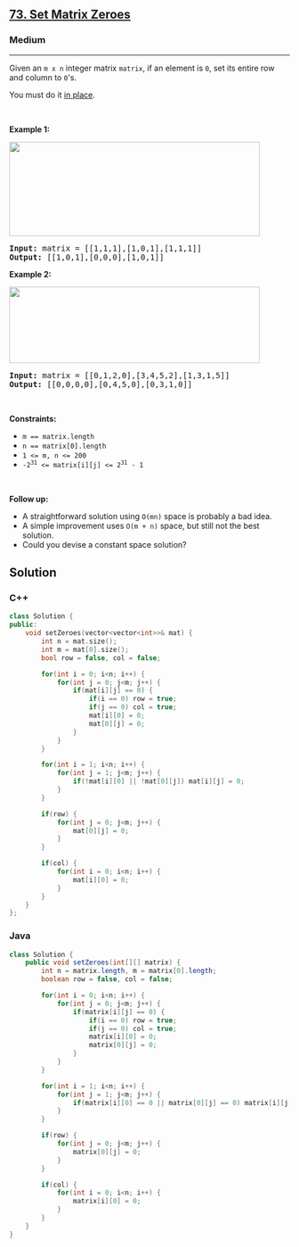 <h2><a href="https://leetcode.com/problems/set-matrix-zeroes/">73. Set Matrix Zeroes</a></h2><h3>Medium</h3><hr><div><p>Given an <code>m x n</code> integer matrix <code>matrix</code>, if an element is <code>0</code>, set its entire row and column to <code>0</code>'s.</p>

<p>You must do it <a href="https://en.wikipedia.org/wiki/In-place_algorithm" target="_blank">in place</a>.</p>

<p>&nbsp;</p>
<p><strong class="example">Example 1:</strong></p>
<img alt="" src="https://assets.leetcode.com/uploads/2020/08/17/mat1.jpg" style="width: 450px; height: 169px;">
<pre><strong>Input:</strong> matrix = [[1,1,1],[1,0,1],[1,1,1]]
<strong>Output:</strong> [[1,0,1],[0,0,0],[1,0,1]]
</pre>

<p><strong class="example">Example 2:</strong></p>
<img alt="" src="https://assets.leetcode.com/uploads/2020/08/17/mat2.jpg" style="width: 450px; height: 137px;">
<pre><strong>Input:</strong> matrix = [[0,1,2,0],[3,4,5,2],[1,3,1,5]]
<strong>Output:</strong> [[0,0,0,0],[0,4,5,0],[0,3,1,0]]
</pre>

<p>&nbsp;</p>
<p><strong>Constraints:</strong></p>

<ul>
	<li><code>m == matrix.length</code></li>
	<li><code>n == matrix[0].length</code></li>
	<li><code>1 &lt;= m, n &lt;= 200</code></li>
	<li><code>-2<sup>31</sup> &lt;= matrix[i][j] &lt;= 2<sup>31</sup> - 1</code></li>
</ul>

<p>&nbsp;</p>
<p><strong>Follow up:</strong></p>

<ul>
	<li>A straightforward solution using <code>O(mn)</code> space is probably a bad idea.</li>
	<li>A simple improvement uses <code>O(m + n)</code> space, but still not the best solution.</li>
	<li>Could you devise a constant space solution?</li>
</ul>
</div>

## Solution
### C++
```c++
class Solution {
public:
    void setZeroes(vector<vector<int>>& mat) {
        int n = mat.size();
        int m = mat[0].size();
        bool row = false, col = false;

        for(int i = 0; i<n; i++) {
            for(int j = 0; j<m; j++) {
                if(mat[i][j] == 0) {
                    if(i == 0) row = true;
                    if(j == 0) col = true;
                    mat[i][0] = 0;
                    mat[0][j] = 0;
                }
            }
        }

        for(int i = 1; i<n; i++) {
            for(int j = 1; j<m; j++) {
                if(!mat[i][0] || !mat[0][j]) mat[i][j] = 0;
            }
        }

        if(row) {
            for(int j = 0; j<m; j++) {
                mat[0][j] = 0;
            }
        }

        if(col) {
            for(int i = 0; i<n; i++) {
                mat[i][0] = 0;
            }
        }
    }
};
```

### Java
```java
class Solution {
    public void setZeroes(int[][] matrix) {
        int n = matrix.length, m = matrix[0].length;
        boolean row = false, col = false;

        for(int i = 0; i<n; i++) {
            for(int j = 0; j<m; j++) {
                if(matrix[i][j] == 0) {
                    if(i == 0) row = true;
                    if(j == 0) col = true;
                    matrix[i][0] = 0;
                    matrix[0][j] = 0;
                }
            }
        }

        for(int i = 1; i<n; i++) {
            for(int j = 1; j<m; j++) {
                if(matrix[i][0] == 0 || matrix[0][j] == 0) matrix[i][j] = 0;
            }
        }

        if(row) {
            for(int j = 0; j<m; j++) {
                matrix[0][j] = 0;
            }
        }

        if(col) {
            for(int i = 0; i<n; i++) {
                matrix[i][0] = 0;
            }
        }
    }
}
```